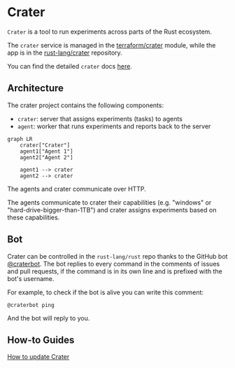 # Crater

`Crater` is a tool to run experiments across parts of the Rust ecosystem.

The `crater` service is managed in the [terraform/crater] module, while the app is in the [rust-lang/crater] repository.

You can find the detailed `crater` docs
[here](https://github.com/rust-lang/crater/tree/master/docs).

## Architecture

The crater project contains the following components:

- `crater`: server that assigns experiments (tasks) to agents
- `agent`: worker that runs experiments and reports back to the server

```mermaid
graph LR
    crater["Crater"]
    agent1["Agent 1"]
    agent2["Agent 2"]

    agent1 --> crater
    agent2 --> crater
```

The agents and crater communicate over HTTP.

The agents communicate to crater their capabilities
(e.g. "windows" or "hard-drive-bigger-than-1TB") and crater assigns experiments
based on these capabilities.

## Bot

Crater can be controlled in the `rust-lang/rust` repo thanks to the GitHub bot
[@craterbot](https://github.com/craterbot). The bot replies to every command in
the comments of issues and pull requests, if the command is in its own line and
is prefixed with the bot's username.

For example, to check if the bot is alive you can write this comment:

```
@craterbot ping
```

And the bot will reply to you.

## How-to Guides

[How to update Crater](./how-to-update-crater.md)

[rust-lang/crater]: https://github.com/rust-lang/crater
[terraform/crater]: https://github.com/rust-lang/simpleinfra/tree/master/terraform/crater
